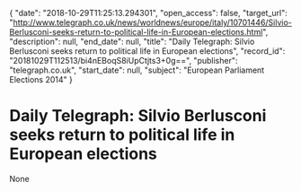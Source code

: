 {
  "date": "2018-10-29T11:25:13.294301", 
  "open_access": false, 
  "target_url": "http://www.telegraph.co.uk/news/worldnews/europe/italy/10701446/Silvio-Berlusconi-seeks-return-to-political-life-in-European-elections.html", 
  "description": null, 
  "end_date": null, 
  "title": "Daily Telegraph: Silvio Berlusconi seeks return to political life in European elections", 
  "record_id": "20181029T112513/bi4nEBoqS8iUpCtjts3+0g==", 
  "publisher": "telegraph.co.uk", 
  "start_date": null, 
  "subject": "European Parliament Elections 2014"
}

# Daily Telegraph: Silvio Berlusconi seeks return to political life in European elections

None